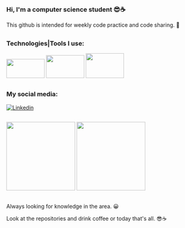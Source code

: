 ### Hi, I'm a computer science student 😎☕
 
 This github is intended for weekly code practice and code sharing. 🤗
 ##
 ### Technologies|Tools I use:
  
  <img height="50" width="100" src="https://cdn.jsdelivr.net/gh/devicons/devicon/icons/vscode/vscode-original-wordmark.svg"/>
  <img height="60" width="100" src="https://cdn.jsdelivr.net/gh/devicons/devicon/icons/java/java-original-wordmark.svg" />
  <img img height="65" width="100" src="https://cdn.jsdelivr.net/gh/devicons/devicon/icons/dart/dart-plain-wordmark.svg"/>

           
##
 ### My social media:

[![Linkedin](https://img.shields.io/badge/LinkedIn-0077B5?style=for-the-badge&logo=linkedin&logoColor=white)](https://www.linkedin.com/in/hanspeterdietiker)

 
##

<div>
<img height="180em" src="https://github-readme-stats.vercel.app/api?username=hanspeterdietiker&theme=aura&show_icons=true"/>

<img height="180em" src="https://github-readme-stats.vercel.app/api/top-langs/?username=hanspeterdietiker&layout=compact&langs_count=16&theme=aura"/>
</div>

##

Always looking for knowledge in the area. 😀

Look at the repositories and drink coffee or today that's all. 😎☕
